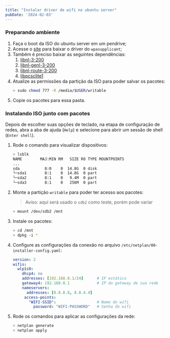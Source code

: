 ```yaml
---
title: "Instalar driver de wifi no ubuntu server"
pubDate: '2024-02-03'
---
```


### Preparando ambiente
1. Faça o boot da ISO do ubuntu server em um pendrive;
2. Acesse o [site](https://packages.ubuntu.com/focal/wpasupplicant) para baixar o driver do `wpasupplicant`;
3. Também é preciso baixar as seguintes dependências:
	1. [libnl-3-200](https://packages.ubuntu.com/focal/libnl-3-200)
	2. [libnl-genl-3-200](https://packages.ubuntu.com/focal/libnl-genl-3-200)
	3. [libnl-route-3-200](https://packages.ubuntu.com/focal/libnl-route-3-200)
	4. [libpcsclite1](https://packages.ubuntu.com/focal/libpcsclite1)
4. Atualize as permissões da partição da ISO para poder salvar os pacotes:
   ```bash
   > sudo chmod 777 -R /media/$USER/writable
   ```
1. Copie os pacotes para essa pasta.

### Instalando ISO junto com pacotes
Depois de escolher suas opções de teclado, na etapa de configuração de redes, abra a aba de ajuda (`Help`) e selecione para abrir um sessão de shell (`Enter shell`).

1. Rode o comando para visualizar dispositivos:
   ```bash
   > lsblk
   NAME        MAJ:MIN RM   SIZE RO TYPE MOUNTPOINTS
   ...
   sda           8:0    0  14.8G  0 disk 
   └─sda1        8:1    0  14.8G  0 part
   └─sda2        8:1    0   9.4M  0 part
   └─sda3        8:1    0   256M  0 part
   ```

2. Monte a partição `writable` para poder ter acesso aos pacotes:
   > Aviso: aqui será usado o `sdb2` como teste, porém pode variar

   ```bash
   > mount /dev/sdb2 /mnt
   ```

3. Instale os pacotes:
   ```bash
   > cd /mnt
   > dpkg -i *
   ```

4. Configure as configurações da conexão no arquivo `/etc/netplan/00-installer-config.yaml`:
   ```yaml
   version: 2
   wifis:
     wlp1s0:
       dhcp4: no
       addresses: [192.168.0.1/24]      # IP estático
       gateway4: 192.168.0.1            # IP do gateway de sua rede
       nameservers:
         addresses: [8.8.8.8, 8.8.4.4]
        access-points:
          "WIFI-SSID":                  # Nome do wifi
            password: "WIFI-PASSWORD"   # Senha do wifi
   ```
   
5. Rode os comandos para aplicar as configurações da rede:
   ```bash
   > netplan generate
   > netplan apply
   ```
